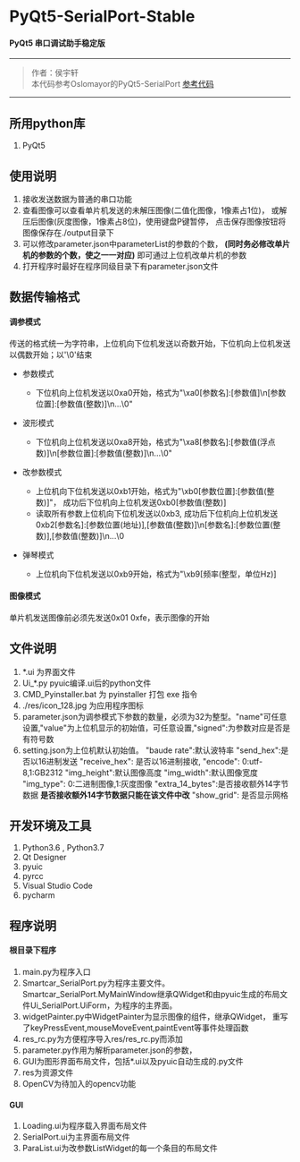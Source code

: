 # PyQt5-SerialPort-Stable
#### PyQt5 串口调试助手稳定版  

--- 
>作者：侯宇轩  
> 本代码参考Oslomayor的PyQt5-SerialPort 
> [参考代码](https://github.com/Oslomayor/PyQt5-SerialPort-Stable)  
---

## 所用python库
1. PyQt5

## 使用说明
1. 接收发送数据为普通的串口功能
2. 查看图像可以查看单片机发送的未解压图像(二值化图像，1像素占1位)，
或解压后图像(灰度图像，1像素占8位)，使用键盘P键暂停，
点击保存图像按钮将图像保存在./output目录下
3. 可以修改parameter.json中parameterList的参数的个数，
**(同时务必修改单片机的参数的个数，使之一一对应)** 即可通过上位机改单片机的参数
4. 打开程序时最好在程序同级目录下有parameter.json文件

## 数据传输格式
#### 调参模式

传送的格式统一为字符串，上位机向下位机发送以奇数开始，下位机向上位机发送以偶数开始；以'\\0'结束

- 参数模式
    - 下位机向上位机发送以0xa0开始，格式为"\\xa0\[参数名\]\:\[参数值\]\\n\[参数位置\]:\[参数值(整数)\]\\n...\\0"

- 波形模式
    - 下位机向上位机发送以0xa8开始，格式为"\\xa8\[参数名\]\:\[参数值(浮点数)\]\\n\[参数位置\]:\[参数值(整数)\]\\n...\\0"

- 改参数模式
    - 上位机向下位机发送以0xb1开始，格式为"\\xb0\[参数位置\]:\[参数值(整数)\]"，
    成功后下位机向上位机发送0xb0\[参数值(整数)\]
    - 读取所有参数上位机向下位机发送以0xb3,
    成功后下位机向上位机发送0xb2\[参数名\]:\[参数位置(地址)\],\[参数值(整数)\]\\n\[参数名\]:\[参数位置(整数)\],\[参数值(整数)\]\\n...\\0
     
- 弹琴模式
    - 上位机向下位机发送以0xb9开始，格式为"\\xb9\[频率(整型，单位Hz)\]
    
#### 图像模式
单片机发送图像前必须先发送0x01 0xfe，表示图像的开始

## 文件说明
1. *.ui 为界面文件  
2. Ui_*.py pyuic编译.ui后的python文件  
3. CMD_Pyinstaller.bat 为 pyinstaller 打包 exe 指令  
4. ./res/icon_128.jpg 为应用程序图标 
5. parameter.json为调参模式下参数的数量，必须为32为整型。"name"可任意设置,"value"为上位机显示的初始值，可任意设置,"signed":为参数对应是否是有符号数 
6. setting.json为上位机默认初始值。
    "baude rate":默认波特率
    "send_hex":是否以16进制发送
    "receive_hex": 是否以16进制接收,
    "encode": 0:utf-8,1:GB2312
    "img_height":默认图像高度
    "img_width":默认图像宽度
    "img_type": 0:二进制图像,1:灰度图像
    "extra_14_bytes":是否接收额外14字节数据
    **是否接收额外14字节数据只能在该文件中改**
    "show_grid": 是否显示网格


## 开发环境及工具
1. Python3.6 , Python3.7
2. Qt Designer
3. pyuic
4. pyrcc
5. Visual Studio Code
6. pycharm

## 程序说明
#### 根目录下程序
1. main.py为程序入口
2. Smartcar_SerialPort.py为程序主要文件。
Smartcar_SerialPort.MyMainWindow继承QWidget和由pyuic生成的布局文件Ui_SerialPort.UiForm，为程序的主界面。
3. widgetPainter.py中WidgetPainter为显示图像的组件，继承QWidget，
重写了keyPressEvent,mouseMoveEvent,paintEvent等事件处理函数
4. res_rc.py为方便程序导入res/res_rc.py而添加
5. parameter.py作用为解析parameter.json的参数，
6. GUI为图形界面布局文件，包括*.ui以及pyuic自动生成的.py文件
7. res为资源文件
8. OpenCV为待加入的opencv功能
#### GUI
1. Loading.ui为程序载入界面布局文件
2. SerialPort.ui为主界面布局文件
3. ParaList.ui为改参数ListWidget的每一个条目的布局文件
